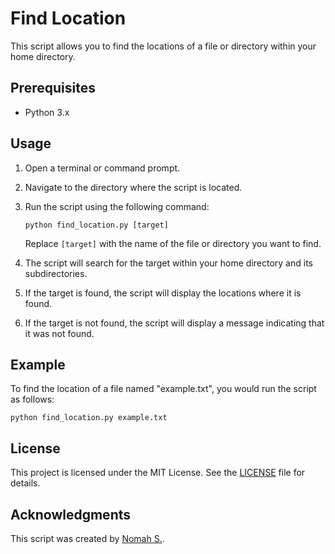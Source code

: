 # Find Location

This script allows you to find the locations of a file or directory within your home directory.

## Prerequisites

- Python 3.x

## Usage

1. Open a terminal or command prompt.
2. Navigate to the directory where the script is located.
3. Run the script using the following command:

   ```
   python find_location.py [target]
   ```

   Replace `[target]` with the name of the file or directory you want to find.

4. The script will search for the target within your home directory and its subdirectories.
5. If the target is found, the script will display the locations where it is found.
6. If the target is not found, the script will display a message indicating that it was not found.

## Example

To find the location of a file named "example.txt", you would run the script as follows:

```
python find_location.py example.txt
```

## License

This project is licensed under the MIT License. See the [LICENSE](LICENSE) file for details.

## Acknowledgments

This script was created by [Nomah S.](https://github.com/nomah-s).